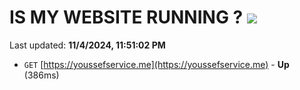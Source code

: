# IS MY WEBSITE RUNNING ? [![](https://img.shields.io/static/v1?label=Sponsor&message=%E2%9D%A4&logo=GitHub&color=%23fe8e86)](https://github.com/sponsors/Youssef-Lehmam)

Last updated: **11/4/2024, 11:51:02 PM**

- `GET` [https://youssefservice.me](https://youssefservice.me) - **Up** (386ms)
